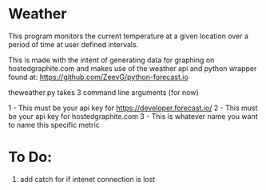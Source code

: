 Weather
=======

This program monitors the current temperature at a given location over a period of time at user defined intervals.

This is made with the intent of generating data for graphing on hostedgraphite.com and makes use of the weather api and python wrapper found at: https://github.com/ZeevG/python-forecast.io

theweather.py takes 3 command line arguments (for now)

1 - This must be your api key for https://developer.forecast.io/
2 - This must be your api key for hostedgraphite.com
3 - This is whatever name you want to name this specific metric


To Do:
======

1. add catch for if intenet connection is lost